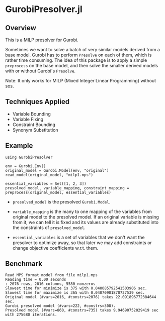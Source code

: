 # GurobiPresolver.jl



## Overview

This is a MILP presolver for Gurobi.

Sometimes we want to solve a batch of very similar models derived from a base model. Gurobi has to perform `Presolve` on each of them, which is rather time consuming. The idea of this package is to apply a simple `preprocess` on the base model, and then solve the smaller derived models with or without Gurobi's `Presolve`.

Note: It only works for MILP (Mixed Integer Linear Programming) without sos.

## Techniques Applied

- Variable Bounding
- Variable Fixing
- Constraint Bounding
- Synonym Substitution

## Example

```{julia}
using GurobiPresolver

env = Gurobi.Env()
original_model = Gurobi.Model(env, "original")
read_model(original_model, "milp1.mps")

essential_variables = Set([1, 2, 3])
presolved_model, variable_mapping, constraint_mapping = preprocess(original_model, essential_variables)
```

- `presolved_model` is the presolved `Gurobi.Model`.

- `variable_mapping` is the many to one mapping of the variables from original model to the presolved model. If an original variable is missing from it, we can tell it is fixed and its values are already substituted into the constraints of `presolved_model`.

- `essential_variables` is a set of variables that we don't want the presolver to optimize away, so that later we may add constraints or change objective coefficients w.r.t. them.

## Benchmark

```
Read MPS format model from file milp1.mps
Reading time = 0.00 seconds
: 2076 rows, 2016 columns, 5580 nonzeros
Slowest time for minimize is 375 with 0.040085792541503906 sec.
Slowest time for maximize is 365 with 0.04070901870727539 sec.
Original model (#vars=2016, #constrs=2076) takes 22.091896772384644 sec.
Gurobi presolved model (#vars=222, #constrs=308).
Presolved model (#vars=860, #constrs=735) takes 9.94690752029419 sec with 275680 iterations.
```
